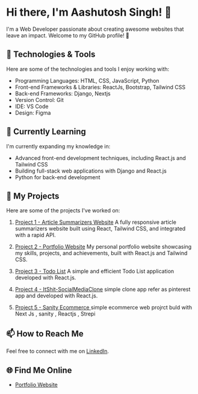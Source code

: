 # Hi there, I'm Aashutosh Singh! 👋

I'm a Web Developer passionate about creating awesome websites that leave an impact. Welcome to my GitHub profile! 🚀

## 🔧 Technologies & Tools

Here are some of the technologies and tools I enjoy working with:

- Programming Languages: HTML, CSS, JavaScript, Python
- Front-end Frameworks & Libraries: ReactJs, Bootstrap, Tailwind CSS
- Back-end Frameworks: Django, Nextjs
- Version Control: Git
- IDE: VS Code
- Design: Figma

## 🌱 Currently Learning

I'm currently expanding my knowledge in:

- Advanced front-end development techniques, including React.js and Tailwind CSS
- Building full-stack web applications with Django and React.js
- Python for back-end development

## 📁 My Projects

Here are some of the projects I've worked on:

1. [Project 1 - Article Summarizers Website](https://articlesummarizers-3110.netlify.app/)
   A fully responsive article summarizers website built using React, Tailwind CSS, and integrated with a rapid API.

2. [Project 2 - Portfolio Website](https://myportfolio-singh.vercel.app/)
   My personal portfolio website showcasing my skills, projects, and achievements, built with React.js and Tailwind CSS.
   
3. [Project 3 - Todo List](https://aashus3110.github.io/My-To-Do.github.io/#/)
   A simple and efficient Todo List application developed with React.js.

4. [Project 4 - ItShit-SocialMediaClone](https://itshit-3110.netlify.app/)
   simple clone app refer as pinterest app and developed with React.js.

5. [Project 5 - Sanity Ecommerce ](https://sanity-ecommerce-theta.vercel.app/)
   simple ecommerce web projrct buld with Next Js , sanity , Reactjs , Strepi

## 📫 How to Reach Me

Feel free to connect with me on [LinkedIn](https://www.linkedin.com/in/aashu3110/).

## 🌐 Find Me Online

- [Portfolio Website](https://myportfolio-singh.vercel.app/)
